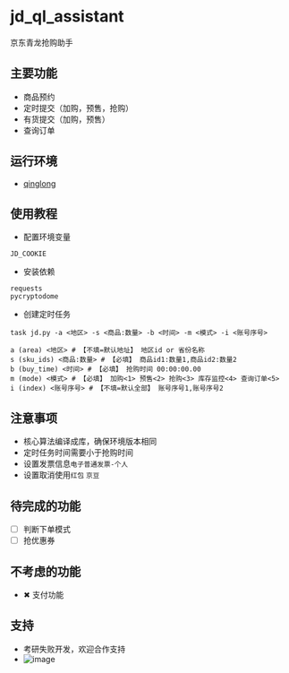 # jd_ql_assistant

京东青龙抢购助手

## 主要功能

- 商品预约
- 定时提交（加购，预售，抢购）
- 有货提交（加购，预售）
- 查询订单

## 运行环境

- [qinglong](https://github.com/whyour/qinglong)

## 使用教程

- 配置环境变量
```
JD_COOKIE
```
- 安装依赖
```
requests
pycryptodome
```
- 创建定时任务
```
task jd.py -a <地区> -s <商品:数量> -b <时间> -m <模式> -i <账号序号>
```
```
a (area) <地区> # 【不填=默认地址】 地区id or 省份名称
s (sku_ids) <商品:数量> # 【必填】 商品id1:数量1,商品id2:数量2
b (buy_time) <时间> # 【必填】 抢购时间 00:00:00.00
m (mode) <模式> # 【必填】 加购<1> 预售<2> 抢购<3> 库存监控<4> 查询订单<5>
i (index) <账号序号> # 【不填=默认全部】 账号序号1,账号序号2
```

## 注意事项

- 核心算法编译成库，确保环境版本相同
- 定时任务时间需要小于抢购时间
- 设置发票信息`电子普通发票-个人`
- 设置取消使用`红包` `京豆`

## 待完成的功能

- [ ] 判断下单模式
- [ ] 抢优惠券

## 不考虑的功能

- ✖ 支付功能

## 支持

- 考研失败开发，欢迎合作支持
- ![image](https://github.com/SSJACK8582/jd_ql_assistant/blob/main/files/alipay.jpg)

